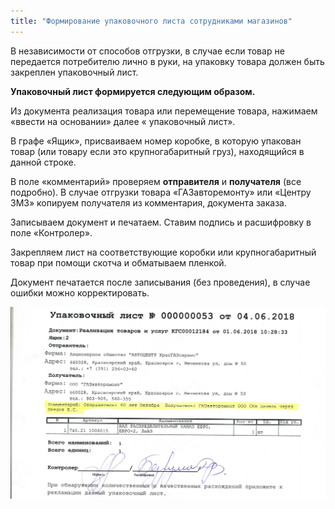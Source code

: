 ```yaml
---
title: "Формирование упаковочного листа сотрудниками магазинов"
---
```


В независимости от способов отгрузки, в случае если товар не передается потребителю лично в руки, на упаковку товара должен быть закреплен упаковочный лист.

**Упаковочный лист формируется следующим образом.**

Из документа реализация товара или перемещение товара, нажимаем «ввести на основании» далее « упаковочный лист».

В графе «Ящик», присваиваем номер коробке, в которую упакован товар (или товару если это крупногабаритный груз), находящийся в данной строке.

В поле «комментарий» проверяем **отправителя** и **получателя** (все подробно). В случае отгрузки товара «ГАЗавторемонту» или «Центру ЗМЗ» копируем получателя из комментария, документа заказа.

Записываем документ и печатаем. Ставим подпись и расшифровку в поле «Контролер».

Закрепляем лист на соответствующие коробки или крупногабаритный товар при помощи скотча и обматываем пленкой.

Документ печатается после записывания (без проведения), в случае ошибки можно корректировать.

![](KBO/_attach/lu902410d5r_tmp_7a254417148a55e6.jpg)
